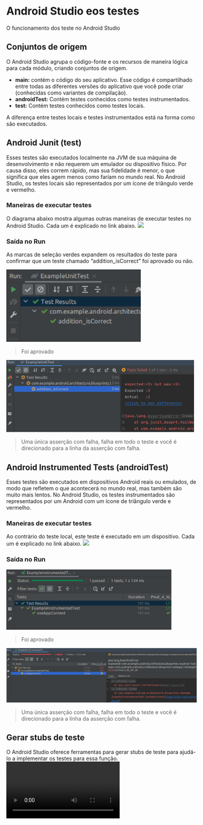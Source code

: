 # Android Studio eos testes
O funcionamento dos teste no Android Studio

## Conjuntos de origem 
O Android Studio agrupa o código-fonte e os recursos de maneira lógica para cada módulo, criando conjuntos de origem.

- **main:** contém o código do seu aplicativo. Esse código é compartilhado entre todas as diferentes versões do aplicativo que você pode criar (conhecidas como variantes de compilação).
- **androidTest:** Contém testes conhecidos como testes instrumentados.
- **test:** Contém testes conhecidos como testes locais.

A diferença entre testes locais e testes instrumentados está na forma como são executados.

## Android Junit (test)
Esses testes são executados localmente na JVM de sua máquina de desenvolvimento e não requerem um emulador ou dispositivo físico. Por causa disso, eles correm rápido, mas sua fidelidade é menor, o que significa que eles agem menos como fariam no mundo real.
No Android Studio, os testes locais são representados por um ícone de triângulo verde e vermelho.

### Maneiras de executar testes
O diagrama abaixo mostra algumas outras maneiras de executar testes no Android Studio. Cada um é explicado no link abaixo.
<img src="Img/">

### Saída no Run
As marcas de seleção verdes expandem os resultados do teste para confirmar que um teste chamado “addition_isCorrect” foi aprovado ou não.

<img src="Img/RunJUnitAprovado.png">

> Foi aprovado

<img src="Img/RunJUnitFalha.png">

> Uma única asserção com falha, falha em todo o teste e você é direcionado para a linha da asserção com falha.

## Android Instrumented Tests (androidTest)
Esses testes são executados em dispositivos Android reais ou emulados, de modo que refletem o que acontecerá no mundo real, mas também são muito mais lentos.
No Android Studio, os testes instrumentados são representados por um Android com um ícone de triângulo verde e vermelho.

### Maneiras de executar testes
Ao contrário do teste local, este teste é executado em um dispositivo. Cada um é explicado no link abaixo.
<img src="Img/">

### Saída no Run

<img src="Img/InstrumentalRunAprovado.png">

> Foi aprovado

<img src="Img/InstrumentedRunFalha.png">

> Uma única asserção com falha, falha em todo o teste e você é direcionado para a linha da asserção com falha.

## Gerar stubs de teste
O Android Studio oferece ferramentas para gerar stubs de teste para ajudá-lo a implementar os testes para essa função.
<video>

[1]: https://developer.android.com/codelabs/advanced-android-kotlin-training-testing-basics#4
[2]: https://developer.android.com/studio/test/command-line

[3]: https://developer.android.com/codelabs/advanced-android-kotlin-training-testing-basics#4
[4]: https://developer.android.com/studio/test/command-line

